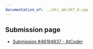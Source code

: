 ```yaml
---
documentation_of: ../atc_abc167_d.cpp
---
```


## Submission page
- [Submission #46194837 - AtCoder](https://atcoder.jp/contests/abc167/submissions/46194837)

